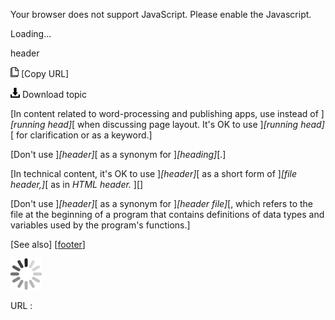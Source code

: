 Your browser does not support JavaScript. Please enable the Javascript.

Loading...

header

![Copy URL](header_files/Copy.png) [Copy URL]

![Download](header_files/Download.png)
Download topic

[In content related to word-processing and publishing apps, use instead of ]*[running head]*[ when discussing page layout. It's OK to use ]*[running head]*[ for clarification or as a keyword.]

[Don't use ]*[header]*[ as a synonym for ]*[heading]*[.]

[In technical content, it's OK to use ]*[header]*[ as a short form of ]*[file header,]*[ as in *HTML header.* ][]

[Don't use ]*[header]*[ as a synonym for ]*[header file]*[, which refers to the file at the beginning of a program that contains definitions of data types and variables used by the program's functions.]

[See also] [[footer](https://worldready.cloudapp.net/Styleguide/Read?id=2700&topicid=33792)]

![In progress](header_files/activity-large.gif)

URL :


